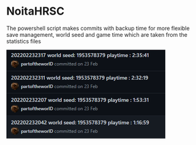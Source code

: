 # NoitaHRSC
The powershell script makes commits with backup time for more flexible save management, world seed and game time which are taken from the statistics files

![img](example.png)

